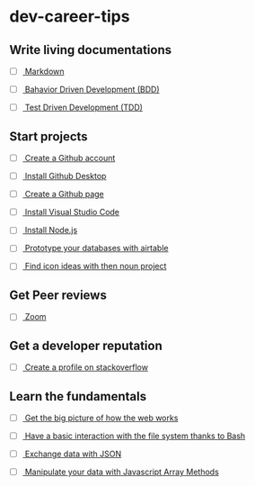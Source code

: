 # dev-career-tips


## Write living documentations

- [ ] [
  Markdown
](
  https://github.com/adam-p/markdown-here/wiki/Markdown-Cheatsheet
)
- [ ] [
  Bahavior Driven Development (BDD)
](
  https://en.wikipedia.org/wiki/Behavior-driven_development
)

- [ ] [
  Test Driven Development (TDD)
](
  https://en.wikipedia.org/wiki/Test-driven_development
)

## Start projects

- [ ] [
  Create a Github account
](
  https://github.com/
)

- [ ] [
  Install Github Desktop
](
  https://desktop.github.com/
)

- [ ] [
  Create a Github page
](
  https://pages.github.com/
)

- [ ] [
  Install Visual Studio Code
](
  https://code.visualstudio.com/download
)

- [ ] [
  Install Node.js
](
  https://nodejs.org/en/
)

- [ ] [
  Prototype your databases with airtable
](
  https://airtable.com/
)

- [ ] [
  Find icon ideas with then noun project
](
  https://thenounproject.com/
)

## Get Peer reviews

- [ ] [
  Zoom
](
  https://zoom.us/support/download
)

## Get a developer reputation

- [ ] [
  Create a profile on stackoverflow
](
  https://stackoverflow.com/
)

## Learn the fundamentals

- [ ] [
  Get the big picture of how the web works
](
  https://www.youtube.com/watch?v=hJHvdBlSxug
)

- [ ] [
  Have a basic interaction with the file system thanks to Bash
](
  https://learnxinyminutes.com/docs/bash/
)

- [ ] [
  Exchange data with JSON
](
  https://youtu.be/iiADhChRriM
)

- [ ] [
  Manipulate your data with Javascript Array Methods
](
  https://youtu.be/R8rmfD9Y5-c
)

